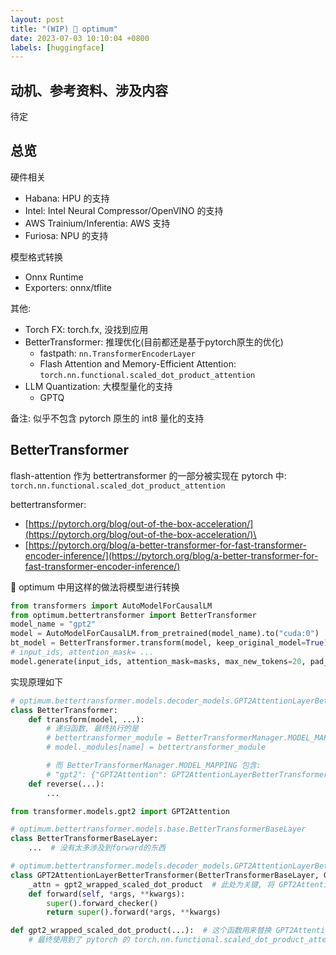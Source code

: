 ```yaml
---
layout: post
title: "(WIP) 🤗 optimum"
date: 2023-07-03 10:10:04 +0800
labels: [huggingface]
---
```


## 动机、参考资料、涉及内容

待定

## 总览

硬件相关

- Habana: HPU 的支持
- Intel: Intel Neural Compressor/OpenVINO 的支持
- AWS Trainium/Inferentia: AWS 支持
- Furiosa: NPU 的支持

模型格式转换

- Onnx Runtime
- Exporters: onnx/tflite

其他:

- Torch FX: torch.fx, 没找到应用
- BetterTransformer: 推理优化(目前都还是基于pytorch原生的优化)
    - fastpath: `nn.TransformerEncoderLayer`
    - Flash Attention and Memory-Efficient Attention: `torch.nn.functional.scaled_dot_product_attention`
- LLM Quantization: 大模型量化的支持
    - GPTQ

备注: 似乎不包含 pytorch 原生的 int8 量化的支持

## BetterTransformer

flash-attention 作为 bettertransformer 的一部分被实现在 pytorch 中: `torch.nn.functional.scaled_dot_product_attention`

bettertransformer:
- [https://pytorch.org/blog/out-of-the-box-acceleration/](https://pytorch.org/blog/out-of-the-box-acceleration/)\
- [https://pytorch.org/blog/a-better-transformer-for-fast-transformer-encoder-inference/](https://pytorch.org/blog/a-better-transformer-for-fast-transformer-encoder-inference/)

🤗 optimum 中用这样的做法将模型进行转换

```python
from transformers import AutoModelForCausalLM
from optimum.bettertransformer import BetterTransformer
model_name = "gpt2"
model = AutoModelForCausalLM.from_pretrained(model_name).to("cuda:0")
bt_model = BetterTransformer.transform(model, keep_original_model=True)  # 与正常的推理过程唯一增加的一行, 其余地方都不动
# input_ids, attention_mask= ...
model.generate(input_ids, attention_mask=masks, max_new_tokens=20, pad_token_id=model.config.eos_token_id)
```

实现原理如下

```python
# optimum.bettertransformer.models.decoder_models.GPT2AttentionLayerBetterTransformer
class BetterTransformer:
    def transform(model, ...):
        # 递归函数, 最终执行的是
        # bettertransformer_module = BetterTransformerManager.MODEL_MAPPING[config.model_type][target_class](module, config)
        # model._modules[name] = bettertransformer_module

        # 而 BetterTransformerManager.MODEL_MAPPING 包含:
        # "gpt2": {"GPT2Attention": GPT2AttentionLayerBetterTransformer}
    def reverse(...):
        ...

from transformer.models.gpt2 import GPT2Attention

# optimum.bettertransformer.models.base.BetterTransformerBaseLayer
class BetterTransformerBaseLayer:
    ...  # 没有太多涉及到forward的东西

# optimum.bettertransformer.models.decoder_models.GPT2AttentionLayerBetterTransformer
class GPT2AttentionLayerBetterTransformer(BetterTransformerBaseLayer, GPT2Attention):
    _attn = gpt2_wrapped_scaled_dot_product  # 此处为关键, 将 GPT2Attention 中的 _attn 函数替换
    def forward(self, *args, **kwargs):
        super().forward_checker()
        return super().forward(*args, **kwargs)

def gpt2_wrapped_scaled_dot_product(...):  # 这个函数用来替换 GPT2Attention._attn 函数
    # 最终使用到了 pytorch 的 torch.nn.functional.scaled_dot_product_attention 函数
```